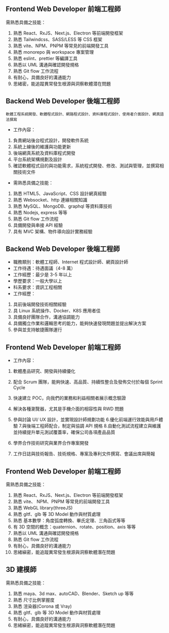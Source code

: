 ## Frontend Web Developer 前端工程師

需熟悉具備之技能：

1. 熟悉 React、RxJS、Next.js、Electron 等前端開發框架
2. 熟悉 Tailwindcss、SASS/LESS 等 CSS 框架
3. 熟悉 vite、NPM、PNPM 等常見的前端開發工具
4. 熟悉 monorepo 與 workspace 專案管理
5. 熟悉 eslint、prettier 等編譯工具
6. 熟悉以 UML 溝通與確認開發規格
7. 熟悉 Git flow 工作流程
8. 有耐心，具備良好的溝通能力
9. 思緒密，能追蹤異常發生根源與洞察軟體潜在問題

## Backend Web Developer 後端工程師

`軟體工程系統開發、軟體程式設計、網路程式設計、資料庫程式設計、使用者介面設計、網真語法撰寫`

- 工作內容：

1. 負責網站後台程式設計，開發軟件系統
2. 系統上線後的維護與功能更新
3. 後端網真系統及資料庫程式開發
4. 平台系統架構規劃及設計
5. 確認軟體程式目的與功能需求，系統程式開發、修改、測試與管理，並撰寫相關技術文件

- 需熟悉具備之技能：

1. 熟悉 HTML5、JavaScript、CSS 設計網真經驗
2. 熟悉 Websocket、http 連線相關知識
3. 熟悉 MySQL、MongoDB、graphql 等資料庫技術
4. 熟悉 Nodejs, express 等等
5. 熟悉 Git flow 工作流程
6. 具備開發與串接 API 經驗
7. 具有 MVC 架構、物件導向設計實務經驗

## Backend Web Developer 後端工程師

- 職務類別：軟體工程師、Internet 程式設計師、網頁設計師
- 工作待遇：待遇面議（4-8 萬）
- 工作經歷：最少是 3-5 年以上
- 學歷要求：一般大學以上
- 科系要求：資訊工程相關
- 工作經歷：

1. 具前後端開發技術相關經驗
2. 具 Linux 系統操作、Docker、K8S 應用者佳
3. 具備良好團隊合作，溝通協調能力
4. 具備獨立作業和邏輯思考的能力，能夠快速發現問題並提出解決方案
5. 參與並支持敏捷團隊運行

## Frontend Web Developer 前端工程師

- 工作內容：

1. 軟體產品研究、開發與持續優化
2. 配合 Scrum 團隊，能夠快速、高品質、持續性整合及發佈交付於每個 Sprint Cycle
3. 快速建立 POC，向我們的業務和利益相關者展示概念驗證
4. 解決各種瀏覽器，尤其是手機介面的相容性與 RWD 問題

5. 參與討論 UI/ UX 設計，並實現設計師規劃功能 6.優化前端運行效能與用戶體驗 7.與後端工程師配合，制定與協調 API 規格 8.自動化測試流程建立與維護並持續提升單元測試覆蓋率，確保公司各項產品品質
6. 學界合作技術研究與業界合作專案開發
7. 工作日誌與技術報告、技術規格、專案及專利文件撰寫、會議出席與簡報

## Frontend Web Developer 前端工程師

需熟悉具備之技能：

1. 熟悉 React、RxJS、Next.js、Electron 等前端開發框架
2. 熟悉 vite、 NPM、PNPM 等常見的前端開發工具
3. 熟悉 WebGL library(threeJS)
4. 熟悉 gltf、glb 等 3D Model 動作與材質處理
5. 熟悉 基本數學：角度弧度轉換、畢氏定理、三角函式等等
6. 有 3D 空間的概念：quaternion、rotate、position、axis 等等
7. 熟悉以 UML 溝通與確認開發規格
8. 熟悉 Git flow 工作流程
9. 有耐心，具備良好的溝通能力
10. 思緒縝密，能追蹤異常發生根源與洞察軟體潛在問題

## 3D 建模師

需熟悉具備之技能：

1. 熟悉 maya、3d max、autoCAD、Blender、Sketch up 等等
2. 熟悉 尺寸比例掌握度
3. 熟悉 渲染器(Corona 或 Vray)
4. 熟悉 gltf、glb 等 3D Model 動作與材質處理
5. 有耐心，具備良好的溝通能力
6. 思緒縝密，能追蹤異常發生根源與洞察軟體潛在問題
